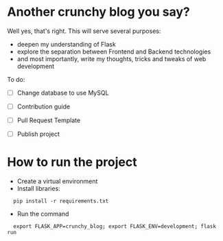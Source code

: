 # Another crunchy blog you say?
Well yes, that's right. This will serve several purposes:
- deepen my understanding of Flask
- explore the separation between Frontend and Backend technologies
- and most importantly, write my thoughts, tricks and tweaks of web development


To do:
- [ ] Change database to use MySQL
- [ ] Contribution guide
- [ ] Pull Request Template
- [ ] Publish project


# How to run the project
- Create a virtual environment
- Install libraries:
```
  pip install -r requirements.txt
```
- Run the command
```
  export FLASK_APP=crunchy_blog; export FLASK_ENV=development; flask run
```
